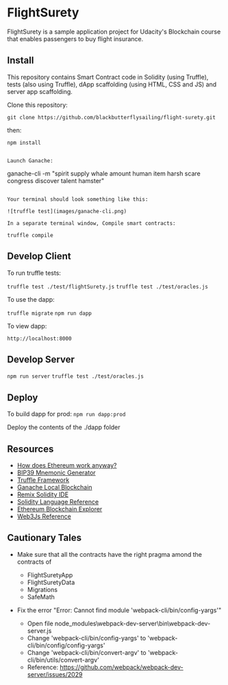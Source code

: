 # FlightSurety

FlightSurety is a sample application project for Udacity's Blockchain course that enables passengers to buy flight insurance.

## Install

This repository contains Smart Contract code in Solidity (using Truffle), tests (also using Truffle), dApp scaffolding (using HTML, CSS and JS) and server app scaffolding.

Clone this repository:

```
git clone https://github.com/blackbutterflysailing/flight-surety.git
```


then:

`npm install`
```

Launch Ganache:

```
ganache-cli -m "spirit supply whale amount human item harsh scare congress discover talent hamster"
```

Your terminal should look something like this:

![truffle test](images/ganache-cli.png)

In a separate terminal window, Compile smart contracts:

```
`truffle compile`

## Develop Client

To run truffle tests:

`truffle test ./test/flightSurety.js`
`truffle test ./test/oracles.js`

To use the dapp:

`truffle migrate`
`npm run dapp`

To view dapp:

`http://localhost:8000`

## Develop Server

`npm run server`
`truffle test ./test/oracles.js`

## Deploy

To build dapp for prod:
`npm run dapp:prod`

Deploy the contents of the ./dapp folder


## Resources

* [How does Ethereum work anyway?](https://medium.com/@preethikasireddy/how-does-ethereum-work-anyway-22d1df506369)
* [BIP39 Mnemonic Generator](https://iancoleman.io/bip39/)
* [Truffle Framework](http://truffleframework.com/)
* [Ganache Local Blockchain](http://truffleframework.com/ganache/)
* [Remix Solidity IDE](https://remix.ethereum.org/)
* [Solidity Language Reference](http://solidity.readthedocs.io/en/v0.4.24/)
* [Ethereum Blockchain Explorer](https://etherscan.io/)
* [Web3Js Reference](https://github.com/ethereum/wiki/wiki/JavaScript-API)

## Cautionary Tales
* Make sure that all the contracts have the right pragma amond the contracts of
    * FlightSuretyApp
    * FlightSuretyData
    * Migrations
    * SafeMath

* Fix the error "Error: Cannot find module 'webpack-cli/bin/config-yargs'"
    * Open file node_modules\webpack-dev-server\bin\webpack-dev-server.js
    * Change 'webpack-cli/bin/config-yargs' to 'webpack-cli/bin/config/config-yargs'
    * Change 'webpack-cli/bin/convert-argv' to 'webpack-cli/bin/utils/convert-argv'
    * Reference: https://github.com/webpack/webpack-dev-server/issues/2029
